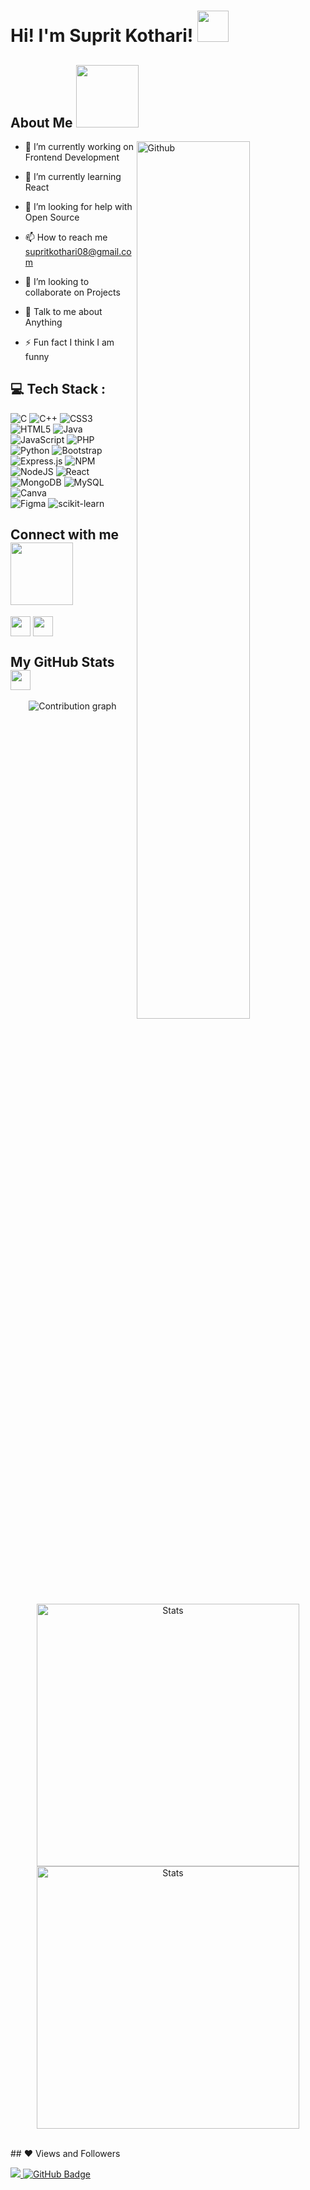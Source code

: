 <!-- <div align="center"> -->
<!-- <img width="100%" height = "550px" src="https://3b1b-posts.us-east-1.linodeobjects.com//images/topics/computer-science.jpg" alt="cover" /> -->
<!-- </div> -->


<h1> Hi! I'm Suprit Kothari! <img src = "https://raw.githubusercontent.com/MartinHeinz/MartinHeinz/master/wave.gif" width = 50px> </h1>

<h2> About Me <img src = "https://media0.giphy.com/media/KDDpcKigbfFpnejZs6/giphy.gif?cid=ecf05e47oy6f4zjs8g1qoiystc56cu7r9tb8a1fe76e05oty&rid=giphy.gif" width = 100px></h2>

<img width="60%" align="right" alt="Github" src="https://raw.githubusercontent.com/onimur/.github/master/.resources/git-header.svg" />


- 🔭 I’m currently working on Frontend Development

- 🌱 I’m currently learning React

- 🤝 I’m looking for help with Open Source

- 📫 How to reach me supritkothari08@gmail.com

- 👯 I’m looking to collaborate on Projects 

- 💬 Talk to me about Anything

- ⚡ Fun fact I think I am funny

## 💻 Tech Stack :
![C](https://img.shields.io/badge/c-%2300599C.svg?style=for-the-badge&logo=c&logoColor=white) 
![C++](https://img.shields.io/badge/c++-%2300599C.svg?style=for-the-badge&logo=c%2B%2B&logoColor=white) 
![CSS3](https://img.shields.io/badge/css3-%231572B6.svg?style=for-the-badge&logo=css3&logoColor=white) 
![HTML5](https://img.shields.io/badge/html5-%23E34F26.svg?style=for-the-badge&logo=html5&logoColor=white) 
![Java](https://img.shields.io/badge/java-%23ED8B00.svg?style=for-the-badge&logo=java&logoColor=white) 
![JavaScript](https://img.shields.io/badge/javascript-%23323330.svg?style=for-the-badge&logo=javascript&logoColor=%23F7DF1E) 
![PHP](https://img.shields.io/badge/php-%23777BB4.svg?style=for-the-badge&logo=php&logoColor=white) 
![Python](https://img.shields.io/badge/python-3670A0?style=for-the-badge&logo=python&logoColor=ffdd54) 
![Bootstrap](https://img.shields.io/badge/bootstrap-%23563D7C.svg?style=for-the-badge&logo=bootstrap&logoColor=white) 
![Express.js](https://img.shields.io/badge/express.js-%23404d59.svg?style=for-the-badge&logo=express&logoColor=%2361DAFB) 
![NPM](https://img.shields.io/badge/NPM-%23000000.svg?style=for-the-badge&logo=npm&logoColor=white) 
![NodeJS](https://img.shields.io/badge/node.js-6DA55F?style=for-the-badge&logo=node.js&logoColor=white) 
![React](https://img.shields.io/badge/react-%2320232a.svg?style=for-the-badge&logo=react&logoColor=%2361DAFB) 
![MongoDB](https://img.shields.io/badge/MongoDB-%234ea94b.svg?style=for-the-badge&logo=mongodb&logoColor=white) 
![MySQL](https://img.shields.io/badge/mysql-%2300f.svg?style=for-the-badge&logo=mysql&logoColor=white) 
![Canva](https://img.shields.io/badge/Canva-%2300C4CC.svg?style=for-the-badge&logo=Canva&logoColor=white) 	
![Figma](https://img.shields.io/badge/figma-%23F24E1E.svg?style=for-the-badge&logo=figma&logoColor=white) 
![scikit-learn](https://img.shields.io/badge/scikit--learn-%23F7931E.svg?style=for-the-badge&logo=scikit-learn&logoColor=white) 

<h2> Connect with me <img src='https://raw.githubusercontent.com/ShahriarShafin/ShahriarShafin/main/Assets/handshake.gif' width="100px"> </h2>
<a href = 'https://www.linkedin.com/in/supritkothari/'> <img width = '32px' align= 'center' src="https://raw.githubusercontent.com/rahulbanerjee26/githubAboutMeGenerator/main/icons/linked-in-alt.svg"/></a> 
<a href = 'https://github.com/M4STERR0SH1'> <img width = '32px' align= 'center' src="https://raw.githubusercontent.com/rahulbanerjee26/githubAboutMeGenerator/main/icons/github.svg"/></a> 



<h2> My GitHub Stats <img src='https://media1.giphy.com/media/du3J3cXyzhj75IOgvA/giphy.gif?cid=ecf05e47x2g034i9pzwtzzsd3xgg2w9nr94t4tflbbgo3008&rid=giphy.gif' width='32px'> </h2>

<!-- <a href="https://github.com/anuraghazra/github-readme-stats">
<img align="left" src="https://github-readme-stats.vercel.app/api?username=M4STERR0SH1&count_private=true&show_icons=true&theme=default" />
</a>
<a href="https://github.com/anuraghazra/convoychat">
<img align="center" src="https://github-readme-stats.vercel.app/api/top-langs/?username=M4STERR0SH1&theme=default" />
</a>
 -->
<p align="center"> 
  <img src="https://github-readme-activity-graph.cyclic.app/graph?username=M4STERR0SH1&theme=github-compact" alt="Contribution graph" />
  <img align="center" width="420" src="https://github-readme-stats.vercel.app/api?username=M4STERR0SH1&show_icons=true&theme=radical" alt="Stats" />
  <img align="center" width="420" src="https://github-readme-streak-stats.herokuapp.com/?user=M4STERR0SH1&theme=radical" alt="Stats" />
</p>


<br>
## ❤ Views and Followers
  <p>
<a href="https://github.com/Meghna-DAS/github-profile-views-counter">
    <img src="https://komarev.com/ghpvc/?username=M4STERR0SH1">
</a>
<a href="https://github.com/RajAdwaita?tab=followers"><img src="https://img.shields.io/github/followers/M4STERR0SH1?label=Followers&style=social" alt="GitHub Badge"></a>
</p>
